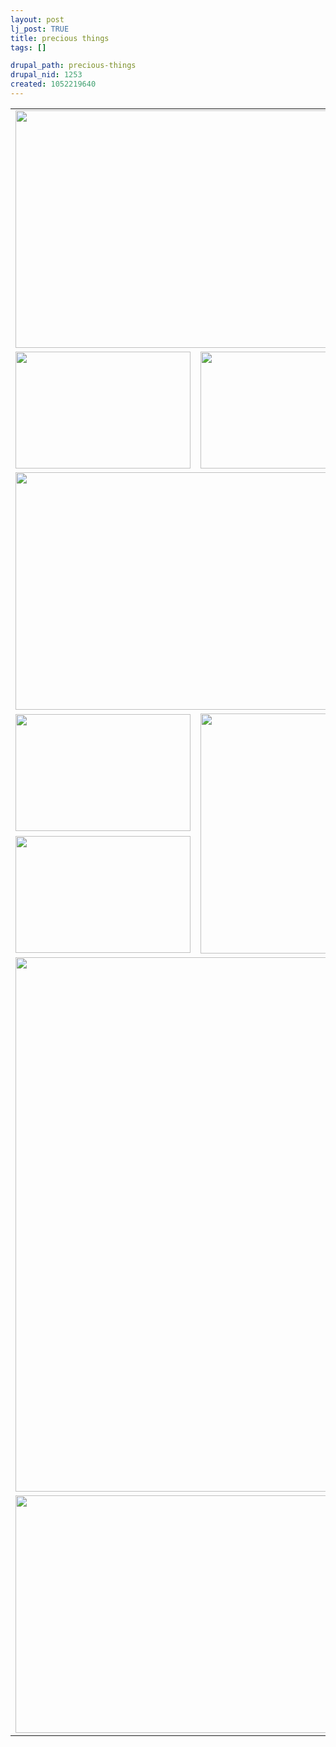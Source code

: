 ```yaml
--- 
layout: post
lj_post: TRUE
title: precious things
tags: []

drupal_path: precious-things
drupal_nid: 1253
created: 1052219640
---
```

<lj-cut text="The world's full of beauty if you stop to take a look: 400K of JPEGs"><table border="0" cellspacing="0" cellpadding="5">
			<tr>
				<td colspan="2"><img src="/files/lj-photos/gorgeous/CRW_1041_JFR.JPG" alt="" width="570" height="380" border="0"></td>
			</tr>
			<tr>
				<td><img src="/files/lj-photos/gorgeous/CRW_1019_JFR.JPG" alt="" width="280" height="187" border="0"></td>
				<td><img src="/files/lj-photos/gorgeous/CRW_1045_JFR.JPG" alt="" width="280" height="187" border="0"></td>
			</tr>
			<tr>
				<td colspan="2"><img src="/files/lj-photos/gorgeous/CRW_1031_JFR.JPG" alt="" width="570" height="380" border="0"></td>
			</tr>
			<tr>
				<td><img src="/files/lj-photos/gorgeous/CRW_1035_JFR.JPG" alt="" width="280" height="187" border="0"></td>
				<td rowspan="2"><img src="/files/lj-photos/gorgeous/CRW_1015_JFR.JPG" alt="" width="280" height="384" border="0"></td>
			</tr>
			<tr>
				<td><img src="/files/lj-photos/gorgeous/CRW_1051_JFR.JPG" alt="" width="280" height="187" border="0"></td>
			</tr>
			<tr>
				<td colspan="2"><img src="/files/lj-photos/gorgeous/CRW_1046_JFR.JPG" alt="" width="570" height="855" border="0"></td>
			</tr>
			<tr>
				<td colspan="2"><img src="/files/lj-photos/gorgeous/CRW_1064_RJ.JPG" alt="" width="570" height="380" border="0"></td>
			</tr>
		</table>
